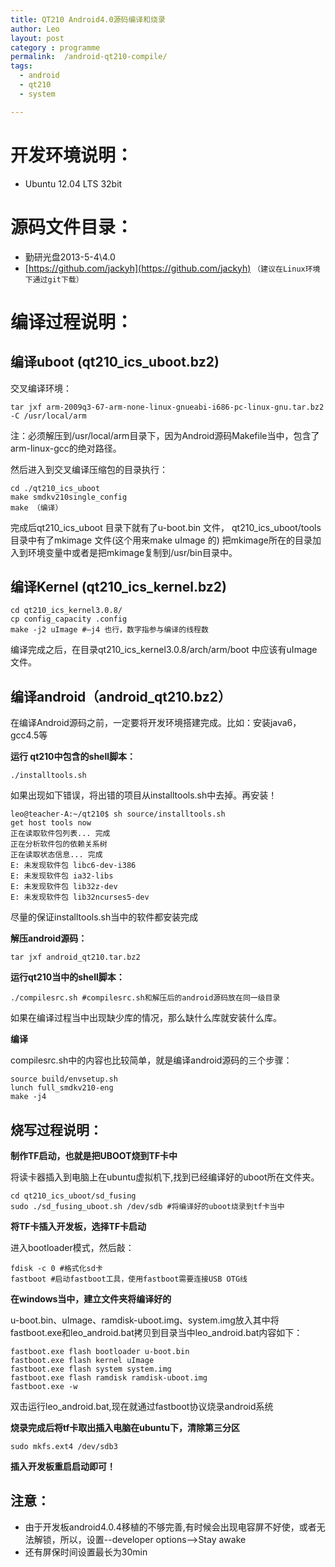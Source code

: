```yaml
---
title: QT210 Android4.0源码编译和烧录
author: Leo
layout: post
category : programme
permalink:  /android-qt210-compile/
tags: 
  - android
  - qt210
  - system

---
```


# 开发环境说明：

- Ubuntu 12.04 LTS  32bit


# 源码文件目录：
- 勤研光盘2013-5-4\4.0
- [https://github.com/jackyh](https://github.com/jackyh) `（建议在Linux环境下通过git下载）`



# 编译过程说明：

## 编译uboot  (qt210_ics_uboot.bz2)

交叉编译环境：
```shell	
tar jxf arm-2009q3-67-arm-none-linux-gnueabi-i686-pc-linux-gnu.tar.bz2 -C /usr/local/arm
```
注：必须解压到/usr/local/arm目录下，因为Android源码Makefile当中，包含了arm-linux-gcc的绝对路径。

然后进入到交叉编译压缩包的目录执行：
```shell
cd ./qt210_ics_uboot
make smdkv210single_config
make （编译）
```

完成后qt210_ics_uboot 目录下就有了u-boot.bin 文件，
qt210_ics_uboot/tools 目录中有了mkimage 文件(这个用来make uImage 的)
把mkimage所在的目录加入到环境变量中或者是把mkimage复制到/usr/bin目录中。

## 编译Kernel (qt210_ics_kernel.bz2)
```shell
cd qt210_ics_kernel3.0.8/	
cp config_capacity .config	
make -j2 uImage #–j4 也行，数字指参与编译的线程数
```
编译完成之后，在目录qt210_ics_kernel3.0.8/arch/arm/boot 中应该有uImage文件。
   
## 编译android（android_qt210.bz2）
在编译Android源码之前，一定要将开发环境搭建完成。比如：安装java6，gcc4.5等

**运行 qt210中包含的shell脚本：**
```shell
./installtools.sh
```

如果出现如下错误，将出错的项目从installtools.sh中去掉。再安装！
```
leo@teacher-A:~/qt210$ sh source/installtools.sh
get host tools now
正在读取软件包列表... 完成
正在分析软件包的依赖关系树       
正在读取状态信息... 完成       
E: 未发现软件包 libc6-dev-i386
E: 未发现软件包 ia32-libs
E: 未发现软件包 lib32z-dev
E: 未发现软件包 lib32ncurses5-dev
```

尽量的保证installtools.sh当中的软件都安装完成

**解压android源码：**
```shell
tar jxf android_qt210.tar.bz2
```

**运行qt210当中的shell脚本：**
```shell	
./compilesrc.sh #compilesrc.sh和解压后的android源码放在同一级目录
```

如果在编译过程当中出现缺少库的情况，那么缺什么库就安装什么库。

**编译**

compilesrc.sh中的内容也比较简单，就是编译android源码的三个步骤：
```shell
source build/envsetup.sh
lunch full_smdkv210-eng
make -j4
```


## 烧写过程说明：
**制作TF启动，也就是把UBOOT烧到TF卡中**

将读卡器插入到电脑上在ubuntu虚拟机下,找到已经编译好的uboot所在文件夹。
```shell
cd qt210_ics_uboot/sd_fusing
sudo ./sd_fusing_uboot.sh /dev/sdb #将编译好的uboot烧录到tf卡当中
```

**将TF卡插入开发板，选择TF卡启动**

进入bootloader模式，然后敲：
```shell	
fdisk -c 0 #格式化sd卡
fastboot #启动fastboot工具，使用fastboot需要连接USB OTG线
```

**在windows当中，建立文件夹将编译好的**

u-boot.bin、uImage、ramdisk-uboot.img、system.img放入其中将fastboot.exe和leo_android.bat拷贝到目录当中leo_android.bat内容如下：
```
fastboot.exe flash bootloader u-boot.bin 
fastboot.exe flash kernel uImage 
fastboot.exe flash system system.img
fastboot.exe flash ramdisk ramdisk-uboot.img 
fastboot.exe -w
```

双击运行leo_android.bat,现在就通过fastboot协议烧录android系统

**烧录完成后将tf卡取出插入电脑在ubuntu下，清除第三分区**
```shell
sudo mkfs.ext4 /dev/sdb3
```

**插入开发板重启启动即可！**


## 注意：

- 由于开发板android4.0.4移植的不够完善,有时候会出现电容屏不好使，或者无法解锁，所以，设置--developer options-->Stay awake
- 还有屏保时间设置最长为30min